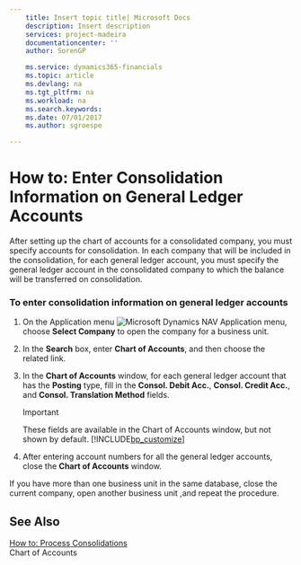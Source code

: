 ```yaml
---
    title: Insert topic title| Microsoft Docs
    description: Insert description
    services: project-madeira
    documentationcenter: ''
    author: SorenGP

    ms.service: dynamics365-financials
    ms.topic: article
    ms.devlang: na
    ms.tgt_pltfrm: na
    ms.workload: na
    ms.search.keywords:
    ms.date: 07/01/2017
    ms.author: sgroespe

---
```

# How to: Enter Consolidation Information on General Ledger Accounts
After setting up the chart of accounts for a consolidated company, you must specify accounts for consolidation. In each company that will be included in the consolidation, for each general ledger account, you must specify the general ledger account in the consolidated company to which the balance will be transferred on consolidation.  
  
### To enter consolidation information on general ledger accounts  
  
1.  On the Application menu ![Microsoft Dynamics NAV Application menu](../media/rtc_applicationmenu.png "RTC\_ApplicationMenu"), choose **Select Company** to open the company for a business unit.  
  
2.  In the **Search** box, enter **Chart of Accounts**, and then choose the related link.  
  
3.  In the **Chart of Accounts** window, for each general ledger account that has the **Posting** type, fill in the **Consol. Debit Acc.**, **Consol. Credit Acc.**, and **Consol. Translation Method** fields.   
  
    > [!IMPORTANT]  
    >  These fields are available in the Chart of Accounts window, but not shown by default. [!INCLUDE[bp_customize](includes/bp_customize_md.md)]  
  
4.  After entering account numbers for all the general ledger accounts, close the **Chart of Accounts** window.  
  
 If you have more than one business unit in the same database, close the current company, open another business unit ,and repeat the procedure.  
  
## See Also  
 [How to: Process Consolidations](../how-to-process-consolidations.md)   
 Chart of Accounts